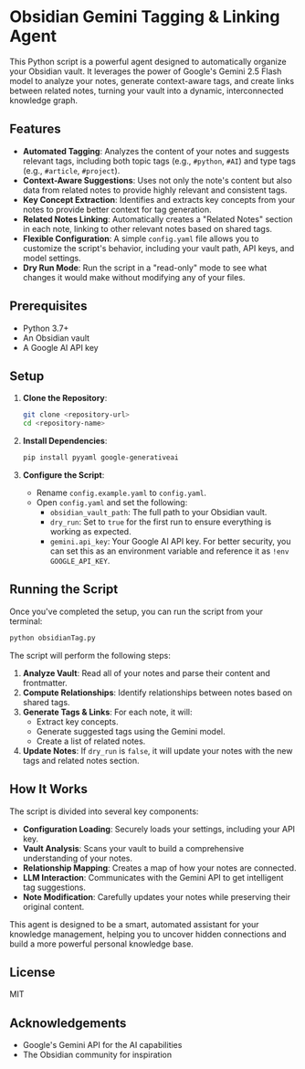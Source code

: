 # Obsidian Gemini Tagging & Linking Agent

This Python script is a powerful agent designed to automatically organize your Obsidian vault. It leverages the power of Google's Gemini 2.5 Flash model to analyze your notes, generate context-aware tags, and create links between related notes, turning your vault into a dynamic, interconnected knowledge graph.

## Features

- **Automated Tagging**: Analyzes the content of your notes and suggests relevant tags, including both topic tags (e.g., `#python`, `#AI`) and type tags (e.g., `#article`, `#project`).
- **Context-Aware Suggestions**: Uses not only the note's content but also data from related notes to provide highly relevant and consistent tags.
- **Key Concept Extraction**: Identifies and extracts key concepts from your notes to provide better context for tag generation.
- **Related Notes Linking**: Automatically creates a "Related Notes" section in each note, linking to other relevant notes based on shared tags.
- **Flexible Configuration**: A simple `config.yaml` file allows you to customize the script's behavior, including your vault path, API keys, and model settings.
- **Dry Run Mode**: Run the script in a "read-only" mode to see what changes it would make without modifying any of your files.

## Prerequisites

- Python 3.7+
- An Obsidian vault
- A Google AI API key

## Setup

1.  **Clone the Repository**:
    ```bash
    git clone <repository-url>
    cd <repository-name>
    ```

2.  **Install Dependencies**:
    ```bash
    pip install pyyaml google-generativeai
    ```

3.  **Configure the Script**:
    - Rename `config.example.yaml` to `config.yaml`.
    - Open `config.yaml` and set the following:
        - `obsidian_vault_path`: The full path to your Obsidian vault.
        - `dry_run`: Set to `true` for the first run to ensure everything is working as expected.
        - `gemini.api_key`: Your Google AI API key. For better security, you can set this as an environment variable and reference it as `!env GOOGLE_API_KEY`.

## Running the Script

Once you've completed the setup, you can run the script from your terminal:

```bash
python obsidianTag.py
```

The script will perform the following steps:
1.  **Analyze Vault**: Read all of your notes and parse their content and frontmatter.
2.  **Compute Relationships**: Identify relationships between notes based on shared tags.
3.  **Generate Tags & Links**: For each note, it will:
    - Extract key concepts.
    - Generate suggested tags using the Gemini model.
    - Create a list of related notes.
4.  **Update Notes**: If `dry_run` is `false`, it will update your notes with the new tags and related notes section.

## How It Works

The script is divided into several key components:
- **Configuration Loading**: Securely loads your settings, including your API key.
- **Vault Analysis**: Scans your vault to build a comprehensive understanding of your notes.
- **Relationship Mapping**: Creates a map of how your notes are connected.
- **LLM Interaction**: Communicates with the Gemini API to get intelligent tag suggestions.
- **Note Modification**: Carefully updates your notes while preserving their original content.

This agent is designed to be a smart, automated assistant for your knowledge management, helping you to uncover hidden connections and build a more powerful personal knowledge base.

## License

MIT

## Acknowledgements

- Google's Gemini API for the AI capabilities
- The Obsidian community for inspiration 
